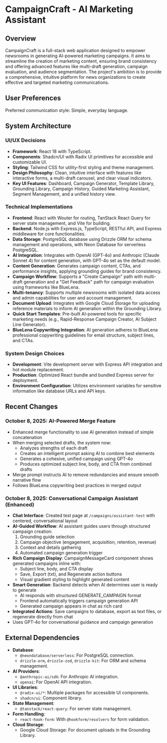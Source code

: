 # CampaignCraft - AI Marketing Assistant

## Overview
CampaignCraft is a full-stack web application designed to empower newsrooms in generating AI-powered marketing campaigns. It aims to streamline the creation of marketing content, ensuring brand consistency and offering advanced features like multi-draft generation, campaign evaluation, and audience segmentation. The project's ambition is to provide a comprehensive, intuitive platform for news organizations to create effective and targeted marketing communications.

## User Preferences
Preferred communication style: Simple, everyday language.

## System Architecture

### UI/UX Decisions
- **Framework**: React 18 with TypeScript.
- **Components**: Shadcn/UI with Radix UI primitives for accessible and customizable UI.
- **Styling**: Tailwind CSS for utility-first styling and theme management.
- **Design Philosophy**: Clean, intuitive interface with features like interactive forms, a multi-draft carousel, and clear visual indicators.
- **Key UI Features**: Dashboard, Campaign Generator, Template Library, Grounding Library, Campaign History, Guided Marketing Assistant, Segment Management, and a unified history view.

### Technical Implementations
- **Frontend**: React with Wouter for routing, TanStack React Query for server state management, and Vite for building.
- **Backend**: Node.js with Express.js, TypeScript, RESTful API, and Express middleware for core functionalities.
- **Data Storage**: PostgreSQL database using Drizzle ORM for schema management and operations, with Neon Database for serverless PostgreSQL.
- **AI Integration**: Integrates with OpenAI (GPT-4o) and Anthropic (Claude Sonnet 4) for content generation, with GPT-4o set as the default model.
- **Content Generation**: Generates campaign content, CTAs, and performance insights, applying grounding guides for brand consistency.
- **Campaign Workflow**: Supports a "Create Campaign" path with multi-draft generation and a "Get Feedback" path for campaign evaluation using frameworks like BlueLena.
- **Multi-tenancy**: Supports multiple newsrooms with isolated data access and admin capabilities for user and account management.
- **Document Upload**: Integrates with Google Cloud Storage for uploading reference materials to inform AI generation within the Grounding Library.
- **Quick Start Templates**: Pre-built AI-powered tools for specific marketing needs (e.g., Rapid-Response Campaign Creator, AI Subject Line Generator).
- **BlueLena Copywriting Integration**: AI generation adheres to BlueLena professional copywriting guidelines for email structure, subject lines, and CTAs.

### System Design Choices
- **Development**: Vite development server with Express API integration and hot module replacement.
- **Production**: Optimized React bundle and bundled Express server for deployment.
- **Environment Configuration**: Utilizes environment variables for sensitive information like database URLs and API keys.

## Recent Changes

### October 8, 2025: AI-Powered Merge Feature
- Enhanced merge functionality to use AI generation instead of simple concatenation
- When merging selected drafts, the system now:
  - Analyzes strengths of each draft
  - Creates an intelligent prompt asking AI to combine best elements
  - Generates a cohesive, unified campaign using GPT-4o
  - Produces optimized subject line, body, and CTA from combined drafts
- Merge prompt instructs AI to remove redundancies and ensure smooth narrative flow
- Follows BlueLena copywriting best practices in merged output

### October 8, 2025: Conversational Campaign Assistant (Enhanced)
- **Chat Interface**: Created test page at `/campaigns/assistant-test` with centered, conversational layout
- **AI-Guided Workflow**: AI assistant guides users through structured campaign creation:
  1. Grounding guide selection
  2. Campaign objective (engagement, acquisition, retention, revenue)
  3. Context and details gathering
  4. Automated campaign generation trigger
- **Rich Campaign Display**: CampaignMessageCard component shows generated campaigns inline with:
  - Subject line, body, and CTA display
  - Save, Export (txt), and Regenerate action buttons
  - Visual gradient styling to highlight generated content
- **Smart Generation**: Backend detects when AI determines user is ready to generate
  - AI responds with structured GENERATE_CAMPAIGN format
  - Frontend automatically triggers campaign generation API
  - Generated campaign appears in chat as rich card
- **Integrated Actions**: Save campaigns to database, export as text files, or regenerate directly from chat
- Uses GPT-4o for conversational guidance and campaign generation

## External Dependencies

- **Database**:
    - `@neondatabase/serverless`: For PostgreSQL connection.
    - `drizzle-orm`, `drizzle-zod`, `drizzle-kit`: For ORM and schema management.
- **AI Providers**:
    - `@anthropic-ai/sdk`: For Anthropic AI integration.
    - `openai`: For OpenAI API integration.
- **UI Libraries**:
    - `@radix-ui/*`: Multiple packages for accessible UI components.
    - `shadcn/ui`: Component library.
- **State Management**:
    - `@tanstack/react-query`: For server state management.
- **Form Handling**:
    - `react-hook-form`: With `@hookform/resolvers` for form validation.
- **Cloud Storage**:
    - Google Cloud Storage: For document uploads in the Grounding Library.